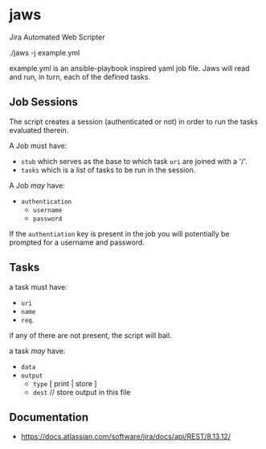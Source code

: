 # jaws
Jira Automated Web Scripter

./jaws -j example.yml

example.yml is an ansible-playbook inspired yaml job file. Jaws will read and run, in turn, each of the defined tasks.

## Job Sessions

The script creates a session (authenticated or not) in order to run the tasks evaluated therein.

A Job must have:
* `stub` which serves as the base to which task `uri` are joined with a '/'.
* `tasks` which is a list of tasks to be run in the session.

A Job _may_ have:
* `authentication`
  * `username`
  * `password`

If the `authentiation` key is present in the job you will potentially be prompted for a username and password.

## Tasks

a task must have:
* `uri`
* `name`
* `req`. 

if any of there are not present, the script will bail.

a task _may_ have:
* `data`
* `output`
  * `type` [ print | store ]
  * `dest` // store output in this file

## Documentation

* https://docs.atlassian.com/software/jira/docs/api/REST/8.13.12/
